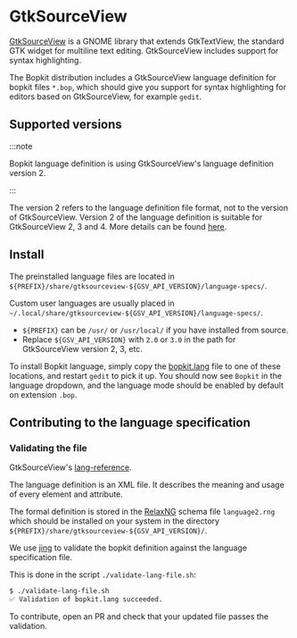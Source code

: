 # GtkSourceView

[GtkSourceView](https://gnome.pages.gitlab.gnome.org/gtksourceview/gtksourceview5/)
is a GNOME library that extends GtkTextView, the standard GTK widget for
multiline text editing. GtkSourceView includes support for syntax highlighting.

The Bopkit distribution includes a GtkSourceView language definition for bopkit
files `*.bop`, which should give you support for syntax highlighting for editors
based on GtkSourceView, for example `gedit`.

## Supported versions

:::note

Bopkit language definition is using GtkSourceView's language definition version 2.

:::

The version 2 refers to the language definition file format, not to the version
of GtkSourceView. Version 2 of the language definition is suitable for
GtkSourceView 2, 3 and 4. More details can be found
[here](https://gnome.pages.gitlab.gnome.org/gtksourceview/gtksourceview5/lang-reference.html).

## Install

The preinstalled language files are located in
`${PREFIX}/share/gtksourceview-${GSV_API_VERSION}/language-specs/`.

Custom user languages are usually placed in
`~/.local/share/gtksourceview-${GSV_API_VERSION}/language-specs/`.

- `${PREFIX}` can be `/usr/` or `/usr/local/` if you have installed from source.
- Replace `${GSV_API_VERSION}` with `2.0` or `3.0` in the path for GtkSourceView
  version 2, 3, etc.

To install Bopkit language, simply copy the [bopkit.lang](bopkit.lang) file to
one of these locations, and restart `gedit` to pick it up. You should now see
`Bopkit` in the language dropdown, and the language mode should be enabled by
default on extension `.bop`.

## Contributing to the language specification

### Validating the file

GtkSourceView's
[lang-reference](https://gnome.pages.gitlab.gnome.org/gtksourceview/gtksourceview5/lang-reference.html).

The language definition is an XML file. It describes the meaning and usage of
every element and attribute.

The formal definition is stored in the [RelaxNG](https://relaxng.org/) schema
file `language2.rng` which should be installed on your system in the directory
`${PREFIX}/share/gtksourceview-${GSV_API_VERSION}/`.

We use [jing](https://manpages.ubuntu.com/manpages/xenial/man1/jing.1.html) to
validate the bopkit definition against the language specification file.

This is done in the script `./validate-lang-file.sh`:

```sh
$ ./validate-lang-file.sh
✅ Validation of bopkit.lang succeeded.
```

To contribute, open an PR and check that your updated file passes the
validation.